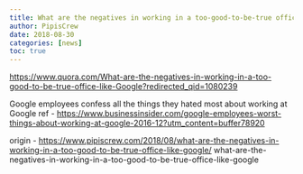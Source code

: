 ```yaml
---
title: What are the negatives in working in a too-good-to-be-true office like Google?
author: PipisCrew
date: 2018-08-30
categories: [news]
toc: true
---
```


https://www.quora.com/What-are-the-negatives-in-working-in-a-too-good-to-be-true-office-like-Google?redirected_qid=1080239

Google employees confess all the things they hated most about working at Google
ref - https://www.businessinsider.com/google-employees-worst-things-about-working-at-google-2016-12?utm_content=buffer78920

origin - https://www.pipiscrew.com/2018/08/what-are-the-negatives-in-working-in-a-too-good-to-be-true-office-like-google/ what-are-the-negatives-in-working-in-a-too-good-to-be-true-office-like-google